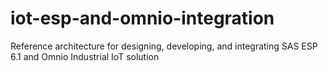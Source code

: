 # iot-esp-and-omnio-integration
Reference architecture for designing, developing, and integrating SAS ESP 6.1 and Omnio Industrial IoT solution
